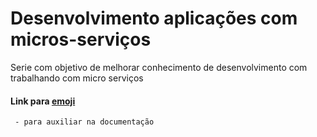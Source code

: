 # Desenvolvimento aplicações com micros-serviços

Serie com objetivo de melhorar conhecimento de desenvolvimento com trabalhando com micro serviços


#### Link para [emoji](https://gist.github.com/rxaviers/7360908)
```
 - para auxiliar na documentação
```
